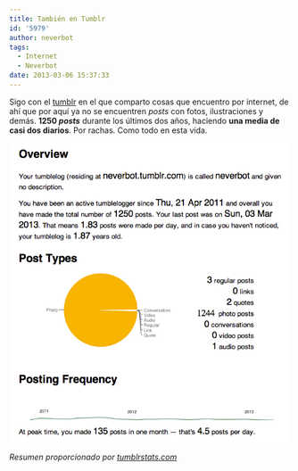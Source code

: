 ```yaml
---
title: También en Tumblr
id: '5979'
author: neverbot
tags:
  - Internet
  - Neverbot
date: 2013-03-06 15:37:33
---
```


Sigo con el [tumblr](http://neverbot.tumblr.com/) en el que comparto cosas que encuentro por internet, de ahí que por aquí ya no se encuentren _posts_ con fotos, ilustraciones y demás. **1250 _posts_** durante los últimos dos años, haciendo **una media de casi dos diarios**. Por rachas. Como todo en esta vida.

[![Resumen de mi tumblr](./tambien-en-tumblr/neverbot.tumblr.com_.png)](https://www.neverbot.com/wp-content/uploads/2013/03/neverbot.tumblr.com_.png)

_Resumen proporcionado por [tumblrstats.com](http://tumblrstats.com/)_